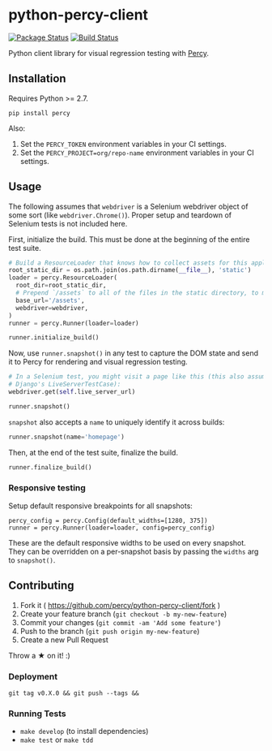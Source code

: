 # python-percy-client

[![Package Status](https://img.shields.io/pypi/v/percy.svg)](https://pypi.python.org/pypi/percy)
[![Build Status](https://travis-ci.org/percy/python-percy-client.svg?branch=master)](https://travis-ci.org/percy/python-percy-client)

Python client library for visual regression testing with [Percy](https://percy.io).

## Installation

Requires Python >= 2.7.

```
pip install percy
```

Also:

1. Set the `PERCY_TOKEN` environment variables in your CI settings.
1. Set the `PERCY_PROJECT=org/repo-name` environment variables in your CI settings.

## Usage

The following assumes that `webdriver` is a Selenium webdriver object of some sort
(like `webdriver.Chrome()`). Proper setup and teardown of Selenium tests is not included here.

First, initialize the build. This must be done at the beginning of the entire test suite.

```python
# Build a ResourceLoader that knows how to collect assets for this application.
root_static_dir = os.path.join(os.path.dirname(__file__), 'static')
loader = percy.ResourceLoader(
  root_dir=root_static_dir,
  # Prepend `/assets` to all of the files in the static directory, to match production assets.
  base_url='/assets',
  webdriver=webdriver,
)
runner = percy.Runner(loader=loader)

runner.initialize_build()
```

Now, use `runner.snapshot()` in any test to capture the DOM state and send it to Percy for
rendering and visual regression testing.

```python
# In a Selenium test, you might visit a page like this (this also assumes we're subclassing
# Django's LiveServerTestCase):
webdriver.get(self.live_server_url)

runner.snapshot()
```

`snapshot` also accepts a `name` to uniquely identify it across builds:

```python
runner.snapshot(name='homepage')
```

Then, at the end of the test suite, finalize the build.

```python
runner.finalize_build()
```

### Responsive testing

Setup default responsive breakpoints for all snapshots:

```
percy_config = percy.Config(default_widths=[1280, 375])
runner = percy.Runner(loader=loader, config=percy_config)
```

These are the default responsive widths to be used on every snapshot. They can be overridden on a
per-snapshot basis by passing the `widths` arg to `snapshot()`.

## Contributing

1. Fork it ( https://github.com/percy/python-percy-client/fork )
2. Create your feature branch (`git checkout -b my-new-feature`)
3. Commit your changes (`git commit -am 'Add some feature'`)
4. Push to the branch (`git push origin my-new-feature`)
5. Create a new Pull Request

Throw a ★ on it! :)

### Deployment

`git tag v0.X.0 && git push --tags && `

### Running Tests

* `make develop` (to install dependencies)
* `make test` or `make tdd`
